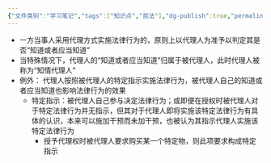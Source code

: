 ```yaml
---
{"文件类别":"学习笔记","tags":["知识点","民法"],"dg-publish":true,"permalink":"/学习笔记studyup/知识点cheese/知情归属规则/","dgPassFrontmatter":true,"created":"2024-07-31T17:14:07.755+08:00","updated":"2024-10-25T12:42:36.467+08:00"}
---
```


- 一方当事人采用代理方式实施法律行为的，原则上以代理人为准予以判定其是否“知道或者应当知道”
- 当特殊情况下，代理人的“知道或者应当知道”归属于被代理人，此时代理人被称为“知情代理人”
- 例外： 代理人按照被代理人的特定指示实施法律行为，被代理人自己的知道或者应当知道也影响法律行为的效果
	- 特定指示：被代理人自己参与决定法律行为；或即便在授权时被代理人对于特定法律行为并无指示，但其对于代理人即将实施该特定法律行为有具体的认识，本来可以施加干预而未加干预，也被认为其指示代理人实施该特定法律行为
		- 授予代理权时被代理人要求购买某一个特定物，则此项要求构成特定指示
	